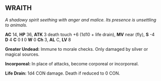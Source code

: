 ## WRAITH

_A shadowy spirit seething with anger and malice. Its presence is unsettling to animals._

**AC** 14, **HP** 36, **ATK** 3 death touch +6 (1d10 + life drain), **MV** near (fly), **S** -4 **D** 4 **C** 0 **I** 0 **W** 0 **Ch** 3, **AL** C, **LV** 8

**Greater Undead:** Immune to morale checks. Only damaged by silver or magical sources.

**Incorporeal:** In place of attacks, become corporeal or incorporeal.

**Life Drain:** 1d4 CON damage. Death if reduced to 0 CON.

